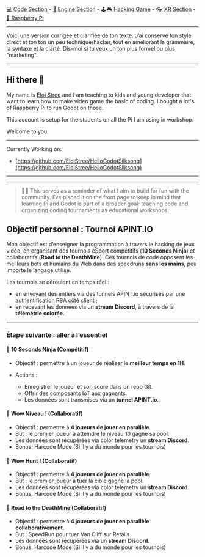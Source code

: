 [💻 Code Section](https://github.com/EloiStree/HelloGodotCode) - [🚂 Engine Section](https://github.com/EloiStree/HelloGodotEngineKeyword) - [🕹️🎮 Hacking Game](https://github.com/EloiStree/HelloGodotRemoteControlHub) - [👓 XR Section](https://github.com/EloiStree/HelloGodotXR)  - [🍓 Raspberry Pi](https://github.com/EloiStree/HelloRaspberryPi)

------------------------------


Voici une version corrigée et clarifiée de ton texte. J’ai conservé ton style direct et ton ton un peu technique/hacker, tout en améliorant la grammaire, la syntaxe et la clarté. Dis-moi si tu veux un ton plus formel ou plus "marketing".



---

  

## Hi there 👋

My name is [Eloi Stree](https://github.com/EloiStree) and I am teaching to kids and young developer that want to learn how to make video game the basic of coding.
I bought a lot's of Raspberry Pi to run Godot on those.

This account is setup for the students on all the Pi I am using in workshop.


Welcome to you.

---------------

Currently Working on:
- [https://github.com/EloiStree/HelloGodotSilksong](https://github.com/EloiStree/HelloGodotSilksong)




----------------------
---------------------

> 🚨🎯 This serves as a reminder of what I aim to build for fun with the community. I’ve placed it on the front page to keep in mind that learning Pi and Godot is part of a broader goal: teaching code and organizing coding tournaments as educational workshops.


## Objectif personnel : Tournoi APINT.IO

Mon objectif est d’enseigner la programmation à travers le hacking de jeux vidéo, en organisant des tournois eSport compétitifs (**10 Seconds Ninja**) et collaboratifs (**Road to the DeathMine**). Ces tournois de code opposent les meilleurs bots et humains du Web dans des speedruns **sans les mains**, peu importe le langage utilisé.

Les tournois se déroulent en temps réel :

* en envoyant des entiers via des tunnels APINT.io sécurisés par une authentification RSA côté client ;
* en recevant les données via un **stream Discord**, à travers de la **télémétrie colorée**.

---

### Étape suivante : aller à l’essentiel

#### 🔹 10 Seconds Ninja (Compétitif)

* Objectif : permettre à un joueur de réaliser le **meilleur temps en 1H**.
* Actions :

  * Enregistrer le joueur et son score dans un repo Git.
  * Offrir des composants IoT aux gagnants.
  * Les données sont transmises via un **tunnel APINT.io**.

#### 🔹 Wow Niveau ! (Collaboratif)

* Objectif : permettre à **4 joueurs de jouer en parallèle**.
* But : le premier joueur à atteindre le niveau 10 gagne sa pool.
* Les données sont récupérées via color telemetry un **stream Discord**.
* Bonus: Harcode Mode (Si il y a du monde pour les tournois)

#### 🔹 Wow Hunt ! (Collaboratif)

* Objectif : permettre à **4 joueurs de jouer en parallèle**.
* But : le premier joueur à tuer la cible gagne la pool.
* Les données sont récupérées via color telemetry un **stream Discord**.
* Bonus: Harcode Mode (Si il y a du monde pour les tournois)

#### 🔹 Road to the DeathMine (Collaboratif)

* Objectif : permettre à **4 joueurs de jouer en parallèle collaborativement**.
* But : SpeedRun pour tuer Van Cliff sur Retails
* Les données sont récupérées via un **stream Discord**.
* Bonus: Harcode Mode (Si il y a du monde pour les tournois)


